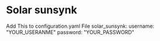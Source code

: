 # Solar sunsynk
Add This to configuration.yaml File 
solar_sunsynk:
   username: "YOUR_USERANME"
   password: "YOUR_PASSWORD"
    
